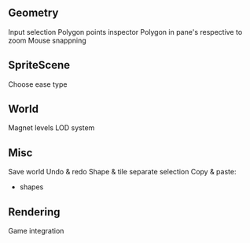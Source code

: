 
## Geometry
Input selection 
Polygon points inspector
Polygon in pane's respective to zoom
Mouse snappning

## SpriteScene
Choose ease type

## World
Magnet levels
LOD system


## Misc
Save world
Undo & redo
Shape & tile separate selection
Copy & paste: 
- shapes


## Rendering 
Game integration


